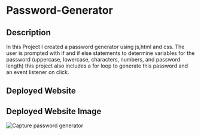 # Password-Generator

## Description
In this Project I created a password generator using js,html and css. The user is prompted with if and if else statements to determine variables for the password (uppercase, lowercase, characters, numbers, and password length) this project also includes a for loop to generate this password and an event listener on click.

## Deployed Website

## Deployed Website Image
![Capture password generator](https://user-images.githubusercontent.com/67669417/91091790-f9e84900-e60b-11ea-921e-1af16cda0ac3.PNG)

